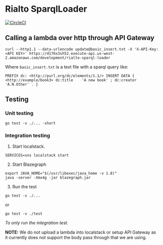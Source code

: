 # Rialto SparqlLoader

[![CircleCI](https://circleci.com/gh/sul-dlss-labs/sparql-loader.svg?style=svg)](https://circleci.com/gh/sul-dlss-labs/sparql-loader)

## Calling a lambda over http through API Gateway

```
curl --http1.1 --data-urlencode update@basic_insert.txt -X 'X-API-Key: <API KEY>' https://d176x3sh52.execute-api.us-west-2.amazonaws.com/development/rialto-sparql-loader
```

Where `basic_insert.txt` is a text file with a sparql query like:
```
PREFIX dc: <http://purl.org/dc/elements/1.1/> INSERT DATA { <http://example/book3> dc:title    'A new book' ; dc:creator  'A.N.Other' . }
```

## Testing

### Unit testing

```shell
go test -v ./... -short
```

### Integration testing

1. Start localstack.
```
SERVICES=sns localstack start
```

2. Start Blazegraph
```
export JAVA_HOME="$(/usr/libexec/java_home -v 1.8)"
java -server -Xmx4g -jar blazegraph.jar
```

3. Run the test
```shell
go test -v ./...
```

or 
```shell
go test -v ./test
```
*To only run the integration test.*


**NOTE:** We do not upload a lambda into localstack or setup API Gateway as it currently does not support the body pass through that we are using.

